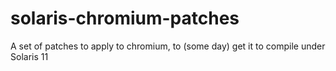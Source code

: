 solaris-chromium-patches
========================

A set of patches to apply to chromium, to (some day) get it to compile under Solaris 11
